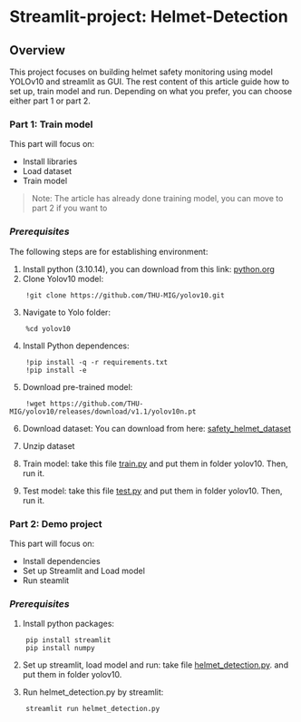 # Streamlit-project: Helmet-Detection
## **Overview**
This project focuses on building helmet safety monitoring using model YOLOv10
and streamlit as GUI.
The rest content of this article guide how to set up, train model and run.
Depending on what you prefer, you can choose either part 1 or part 2.

### **Part 1: Train model**
This part will focus on:
* Install libraries
* Load dataset
* Train model
> Note: The article has already done training model, you can move to part 2 if you want to

### *Prerequisites*
The following steps are for establishing environment:
1. Install python (3.10.14), you can download from this link:
[python.org](http://~https://www.python.org/downloads/)
2. Clone Yolov10 model:
```
    !git clone https://github.com/THU-MIG/yolov10.git
```
3. Navigate to Yolo folder:
```
    %cd yolov10
```
4. Install Python dependences:
```
    !pip install -q -r requirements.txt
    !pip install -e
```
5. Download pre-trained model:
```
    !wget https://github.com/THU-MIG/yolov10/releases/download/v1.1/yolov10n.pt
```
6. Download dataset: You can download from here: 
[safety_helmet_dataset](https://drive.google.com/file/d/1twdtZEfcw4ghSZIiPDypJurZnNXzMO7R/view)

7. Unzip dataset
8. Train model: take this file [train.py](../Helmet-detection/yolov10/train.py) and put them in folder yolov10. Then, run it.
9. Test model: take this file [test.py](../Helmet-detection/yolov10/test.py) and put them in folder yolov10. Then, run it.

### **Part 2: Demo project**
This part will focus on:
* Install dependencies
* Set up Streamlit and Load model
* Run steamlit

### *Prerequisites*
1. Install python packages:
```
    pip install streamlit
    pip install numpy
```
2. Set up streamlit, load model and run: take file [helmet_detection.py](../Helmet-detection/yolov10/helmet_detection.py).
and put them in folder yolov10.

3. Run helmet_detection.py by streamlit:
```
    streamlit run helmet_detection.py
``` 